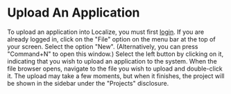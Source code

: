 # Upload An Application

To upload an application into Localize, you must first [login](login.html).  If you are already logged in, click on the "File" option on the menu bar at the top of your screen.  Select the option "New".  (Alternatively, you can press "Command+N" to open this window.)  Select the left button by clicking on it, indicating that you wish to upload an application to the system.  When the file browser opens, navigate to the file you wish to upload and double-click it.  The upload may take a few moments, but when it finishes, the project will be shown in the sidebar under the "Projects" disclosure.